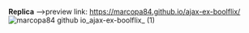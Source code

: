 **Replica** -->preview link: https://marcopa84.github.io/ajax-ex-boolflix/
![marcopa84 github io_ajax-ex-boolflix_ (1)](https://user-images.githubusercontent.com/56468051/79134966-e7811780-7dae-11ea-88b6-c117f1938998.png)
